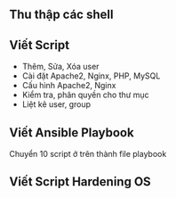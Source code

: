 ## Thu thập các shell
## Viết Script
- Thêm, Sửa, Xóa user
- Cài đặt Apache2, Nginx, PHP, MySQL
- Cấu hình Apache2, Nginx
- Kiểm tra, phân quyền cho thư mục
- Liệt kê user, group

## Viết Ansible Playbook
Chuyển 10 script ở trên thành file playbook

## Viết Script Hardening OS
